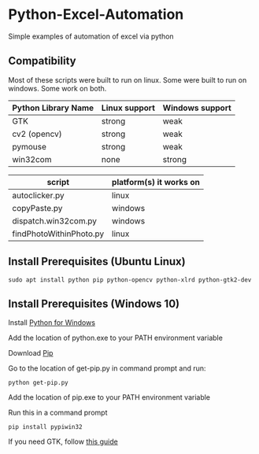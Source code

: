 # Python-Excel-Automation

Simple examples of automation of excel via python

## Compatibility

Most of these scripts were built to run on linux. Some were built to run on windows. Some work on both.

| Python Library Name  | Linux support | Windows support |
| ------------- | ------------- | ------------- |
| GTK  | strong  | weak  |
| cv2 (opencv)  | strong  | weak  |
| pymouse  | strong  | weak  |
| win32com  | none  | strong  |


| script | platform(s) it works on |
| ------------- | ------------- |
| autoclicker.py | linux |
| copyPaste.py | windows |
| dispatch.win32com.py | windows |
| findPhotoWithinPhoto.py | linux |

## Install Prerequisites (Ubuntu Linux)

```
sudo apt install python pip python-opencv python-xlrd python-gtk2-dev
```

## Install Prerequisites (Windows 10)

Install [Python for Windows](https://www.python.org/downloads/windows/)

Add the location of python.exe to your PATH environment variable

Download [Pip](https://bootstrap.pypa.io/get-pip.py)

Go to the location of get-pip.py in command prompt and run:

```
python get-pip.py
```

Add the location of pip.exe to your PATH environment variable

Run this in a command prompt

```
pip install pypiwin32
```

If you need GTK, follow [this guide](https://www.gtk.org/download/windows.php)
